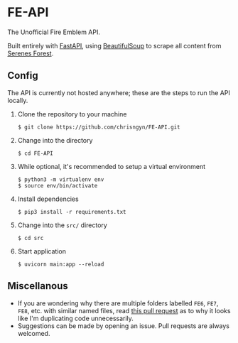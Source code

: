# FE-API
The Unofficial Fire Emblem API.  
  
Built entirely with [FastAPI](https://fastapi.tiangolo.com/), using [BeautifulSoup](https://beautiful-soup-4.readthedocs.io/en/latest/) to scrape all content from [Serenes Forest](https://serenesforest.net/).


## Config
The API is currently not hosted anywhere; these are the steps to run the API locally.

1. Clone the repository to your machine

       $ git clone https://github.com/chrisngyn/FE-API.git
       
2. Change into the directory

       $ cd FE-API
       
3. While optional, it's recommended to setup a virtual environment

       $ python3 -m virtualenv env
       $ source env/bin/activate

4. Install dependencies

       $ pip3 install -r requirements.txt
       
5. Change into the `src/` directory

       $ cd src
       
6. Start application

       $ uvicorn main:app --reload


## Miscellanous
- If you are wondering why there are multiple folders labelled `FE6`, `FE7`, `FE8`, etc. with similar named files, read [this pull request](https://github.com/chrisngyn/FE-API/pull/1) as to why it looks like I'm duplicating code unnecessarily.
- Suggestions can be made by opening an issue. Pull requests are always welcomed.
